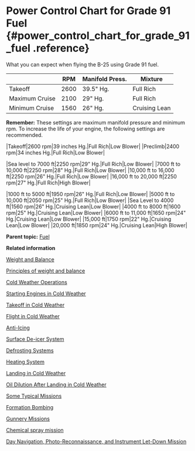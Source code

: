 # Power Control Chart for Grade 91 Fuel {#power_control_chart_for_grade_91_fuel .reference}

What you can expect when flying the B-25 using Grade 91 fuel.

| |RPM|Manifold Press.|Mixture|
|--|---|---------------|-------|
|Takeoff|2600|39.5" Hg.|Full Rich|
|Maximum Cruise|2100|29" Hg.|Full Rich|
|Minimum Cruise|1560|26" Hg.|Cruising Lean|

**Remember:** These settings are maximum manifold pressure and minimum rpm. To increase the life of your engine, the following settings are recommended.

|Takeoff|2600 rpm|39 inches Hg.|Full Rich|Low Blower|
|Preclimb|2400 rpm|34 inches Hg.|Full Rich|Low Blower|

|Sea level to 7000 ft|2250 rpm|29" Hg.|Full Rich|Low Blower|
|7000 ft to 10,000 ft|2250 rpm|28" Hg.|Full Rich|Low Blower|
|10,000 ft to 16,000 ft|2250 rpm|26" Hg.|Full Rich|Low Blower|
|16,000 ft to 20,000 ft|2250 rpm|27" Hg.|Full Rich|High Blower|

|1000 ft to 5000 ft|1950 rpm|26" Hg.|Full Rich|Low Blower|
|5000 ft to 10,000 ft|2050 rpm|25" Hg.|Full Rich|Low Blower|
|Sea Level to 4000 ft|1560 rpm|26" Hg.|Cruising Lean|Low Blower|
|4000 ft to 8000 ft|1600 rpm|25" Hg.|Cruising Lean|Low Blower|
|6000 ft to 11,000 ft|1650 rpm|24" Hg.|Cruising Lean|Low Blower|
|15,000 ft|1750 rpm|22" Hg.|Cruising Lean|Low Blower|
|20,000 ft|1850 rpm|24" Hg.|Cruising Lean|High Blower|

**Parent topic:** [Fuel](../topics/fuel.md)

**Related information**  


[Weight and Balance](../topics/WeightAndBalance.md)

[Principles of weight and balance](../topics/PrinciplesOfWeightAndBalance.md)

[Cold Weather Operations](../topics/cold_weather_operations.md)

[Starting Engines in Cold Weather](../topics/starting_engines_in_cold_weather.md)

[Takeoff in Cold Weather](../topics/takeoff_in_cold_weather.md)

[Flight in Cold Weather](../topics/flight_in_cold_weather.md)

[Anti-Icing](../topics/anti_icing.md)

[Surface De-icer System](../topics/surface_de_icer_system.md)

[Defrosting Systems](../topics/defrosting_systems.md)

[Heating System](../topics/heating_system.md)

[Landing in Cold Weather](../topics/landing_in_cold_weather.md)

[Oil Dilution After Landing in Cold Weather](../topics/oil_dilution_after_landing_in_cold_weather.md)

[Some Typical Missions](../topics/some_typical_missions.md)

[Formation Bombing](../topics/formation_bombing.md)

[Gunnery Missions](../topics/gunnery_missions.md)

[Chemical spray mission](../topics/ChemicalSprayMission.md)

[Day Navigation, Photo-Reconnaissance, and Instrument Let-Down Mission](../topics/day_navigation_photo_reconnaissance_and_instrument_let_down_mission.md)

